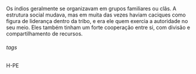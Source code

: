 
Os índios geralmente se organizavam em grupos familiares ou clãs. A estrutura social mudava, mas em muita das vezes haviam caciques como figura de liderança dentro da tribo, e era ele quem exercia a autoridade no seu meio. Eles também tinham um forte cooperação entre si, com divisão e compartilhamento de recursos. 


###### tags 
H-PE